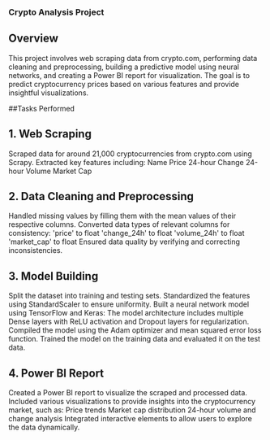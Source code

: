 ### Crypto Analysis Project
## Overview
This project involves web scraping data from crypto.com, performing data cleaning and preprocessing, building a predictive model using neural networks, and creating a Power BI report for visualization. The goal is to predict cryptocurrency prices based on various features and provide insightful visualizations.

##Tasks Performed
## 1. Web Scraping
Scraped data for around 21,000 cryptocurrencies from crypto.com using Scrapy.
Extracted key features including:
Name
Price
24-hour Change
24-hour Volume
Market Cap
## 2. Data Cleaning and Preprocessing
Handled missing values by filling them with the mean values of their respective columns.
Converted data types of relevant columns for consistency:
'price' to float
'change_24h' to float
'volume_24h' to float
'market_cap' to float
Ensured data quality by verifying and correcting inconsistencies.
## 3. Model Building
Split the dataset into training and testing sets.
Standardized the features using StandardScaler to ensure uniformity.
Built a neural network model using TensorFlow and Keras:
The model architecture includes multiple Dense layers with ReLU activation and Dropout layers for regularization.
Compiled the model using the Adam optimizer and mean squared error loss function.
Trained the model on the training data and evaluated it on the test data.
## 4. Power BI Report
Created a Power BI report to visualize the scraped and processed data.
Included various visualizations to provide insights into the cryptocurrency market, such as:
Price trends
Market cap distribution
24-hour volume and change analysis
Integrated interactive elements to allow users to explore the data dynamically.
